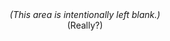 <br><br><br><br>

<p align="center"><em>(This area is intentionally left blank.)</em><br>(Really?)</p>

<br><br><br><br>

<!--
### Hi there 👋

**Alan-Liang/Alan-Liang** is a ✨ _special_ ✨ repository because its `README.md` (this file) appears on your GitHub profile.

Here are some ideas to get you started:

- 🔭 I’m currently working on ATTAPL.
- 🌱 I’m currently learning to drive.
- 👯 I’m looking to collaborate on Free Software.
- 🤔 I’m looking for help with choosing my next laptop. (My current choice is Lenovo ThinkBook 16p.)
- 💬 Ask me anything.
- 📫 How to reach me: look for my contact information in GitHub!
- 😄 Pronouns: he/she/it/<img src onerror=alert(/xss/)>
- ⚡ Fun fact: not an OIer.

My real name: run the command below (replace MY_NAME_HERE with my real name)
echo -n 'MY_NAME_HERE is the name of https://github.com/Alan-Liang' | sha256sum
if you get `c6fa36cf7f433c642d4d9403e0f2e87f0da9da06386e241fbb185d2a69904ae6` - it's really my name!
-->
